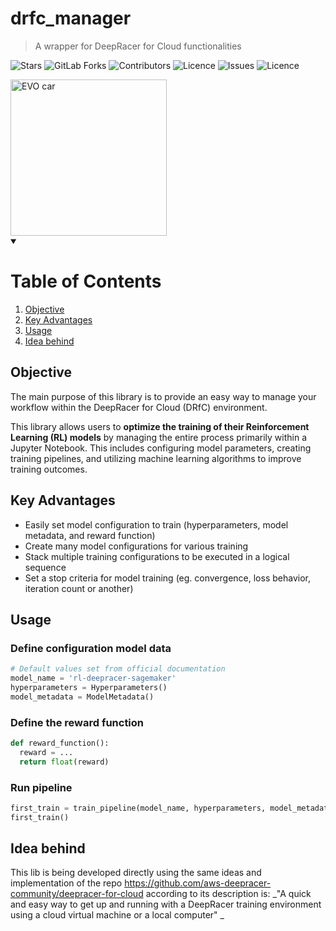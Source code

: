 # drfc_manager
> A wrapper for DeepRacer for Cloud functionalities

![Stars](https://img.shields.io/github/stars/joaocarvoli/drfc-manager)
![GitLab Forks](https://img.shields.io/github/forks/joaocarvoli/drfc-manager)
![Contributors](https://img.shields.io/github/contributors/joaocarvoli/drfc-manager)
![Licence](https://img.shields.io/github/tag/joaocarvoli/drfc-manager)
![Issues](https://img.shields.io/github/issues/joaocarvoli/drfc-manager)
![Licence](https://img.shields.io/github/license/joaocarvoli/drfc-manager)

<img src="https://d1.awsstatic.com/deepracer/Evo%20and%20Sensor%20Launch%202020/evo-spin.fdf40252632704f3b07b0a2556b3d174732ab07e.gif" alt="EVO car" width="250">

<details open>
<summary><h1>Table of Contents</h1></summary>
  
1. [Objective](#objective)
2. [Key Advantages](#key-advantages)
3. [Usage](#usage)
4. [Idea behind](#idea-behind)

</details>
   
## Objective

The main purpose of this library is to provide an easy way to manage your workflow within the DeepRacer for Cloud (DRfC) environment. 

This library allows users to **optimize the training of their Reinforcement Learning (RL) models** by managing the entire process primarily within a Jupyter Notebook. This includes configuring model parameters, creating training pipelines, and utilizing machine learning algorithms to improve training outcomes.

## Key Advantages

- Easily set model configuration to train (hyperparameters, model metadata, and reward function)
- Create many model configurations for various training
- Stack multiple training configurations to be executed in a logical sequence
- Set a stop criteria for model training (eg. convergence, loss behavior, iteration count or another)

## Usage

### Define configuration model data

```python
# Default values set from official documentation
model_name = 'rl-deepracer-sagemaker'
hyperparameters = Hyperparameters() 
model_metadata = ModelMetadata()
```

### Define the reward function

```python
def reward_function():
  reward = ...
  return float(reward)
```

### Run pipeline

```python
first_train = train_pipeline(model_name, hyperparameters, model_metadata, bytes_io_reward_function)
first_train()
```

## Idea behind

This lib is being developed directly using the same ideas and implementation of 
the repo https://github.com/aws-deepracer-community/deepracer-for-cloud according to its description is: _"A quick and easy way to get up and running with a DeepRacer training environment using a cloud virtual machine or a local computer" _
